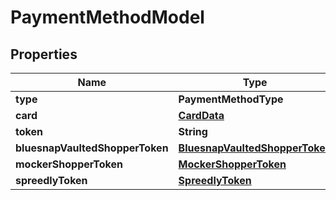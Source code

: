 

# PaymentMethodModel


## Properties

| Name | Type | Description | Notes |
|------------ | ------------- | ------------- | -------------|
|**type** | **PaymentMethodType** |  |  |
|**card** | [**CardData**](CardData.md) |  |  [optional] |
|**token** | **String** |  |  [optional] |
|**bluesnapVaultedShopperToken** | [**BluesnapVaultedShopperToken**](BluesnapVaultedShopperToken.md) |  |  [optional] |
|**mockerShopperToken** | [**MockerShopperToken**](MockerShopperToken.md) |  |  [optional] |
|**spreedlyToken** | [**SpreedlyToken**](SpreedlyToken.md) |  |  [optional] |



